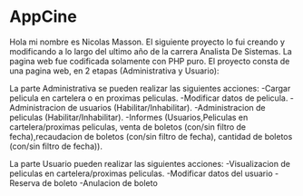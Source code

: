 # AppCine
Hola mi nombre es Nicolas Masson. El siguiente proyecto lo fui creando y modificando a lo largo del ultimo año de la carrera Analista De Sistemas.
La pagina web fue codificada solamente con PHP puro.
El proyecto consta de una pagina web, en 2 etapas (Administrativa y Usuario):

La parte Administrativa se pueden realizar las siguientes acciones:
-Cargar pelicula en cartelera o en proximas peliculas. 
-Modificar datos de pelicula.
-Administracion de usuarios (Habilitar/Inhabilitar).
-Administracion de peliculas (Habilitar/Inhabilitar).
-Informes (Usuarios,Peliculas en cartelera/proximas peliculas, venta de boletos (con/sin filtro de fecha),recaudacion de boletos (con/sin filtro de fecha), cantidad de boletos (con/sin filtro de fecha)).

La parte Usuario pueden realizar las siguientes acciones:
-Visualizacion de peliculas en cartelera/proximas peliculas.
-Modificar datos del usuario
-Reserva de boleto
-Anulacion de boleto
